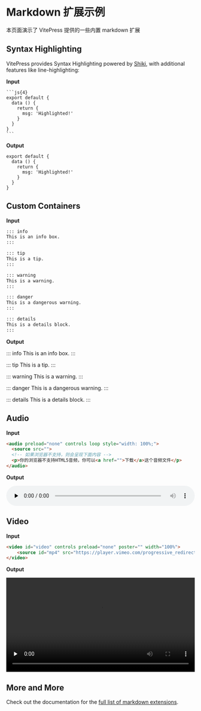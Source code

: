 # Markdown 扩展示例

本页面演示了 VitePress 提供的一些内置 markdown 扩展

## Syntax Highlighting

VitePress provides Syntax Highlighting powered by [Shiki](https://github.com/shikijs/shiki), with additional features like line-highlighting:

**Input**

````
```js{4}
export default {
  data () {
    return {
      msg: 'Highlighted!'
    }
  }
}
```
````

**Output**

```js{4}
export default {
  data () {
    return {
      msg: 'Highlighted!'
    }
  }
}
```

## Custom Containers

**Input**

```md
::: info
This is an info box.
:::

::: tip
This is a tip.
:::

::: warning
This is a warning.
:::

::: danger
This is a dangerous warning.
:::

::: details
This is a details block.
:::
```

**Output**

::: info
This is an info box.
:::

::: tip
This is a tip.
:::

::: warning
This is a warning.
:::

::: danger
This is a dangerous warning.
:::

::: details
This is a details block.
:::

## Audio

**Input**

```md
<audio preload="none" controls loop style="width: 100%;">
  <source src="">
  <!-- 如果浏览器不支持，则会呈现下面内容 -->
  <p>你的浏览器不支持HTML5音频，你可以<a href="">下载</a>这个音频文件</p>
</audio>
```

**Output**

<audio preload="none" controls loop style="width: 100%;">
  <source src="./browser/mp3/00开篇词-参透了浏览器的工作原理，你就能解决80%的前端难题.mp3" type="audio/mpeg">
  <!-- 如果浏览器不支持，则会呈现下面内容 -->
  <p>你的浏览器不支持HTML5音频，你可以<a href="./browser/mp3/00开篇词-参透了浏览器的工作原理，你就能解决80%的前端难题.mp3">下载</a>这个音频文件</p>
</audio>

## Video

**Input**

```md
<video id="video" controls preload="none" poster="" width="100%">
    <source id="mp4" src="https://player.vimeo.com/progressive_redirect/playback/841374954/rendition/360p/file.mp4?loc=external&oauth2_token_id=57447761&signature=0f1da42c87a5ecd1f15ec24cac5d938d62bc64b308608ad37d784b4eb75fe9cc" type="video/mp4">
</video>
```

**Output**

<video id="video" controls preload="none" poster="" width="100%">
    <source id="mp4" src="https://player.vimeo.com/progressive_redirect/playback/841374954/rendition/360p/file.mp4?loc=external&oauth2_token_id=57447761&signature=0f1da42c87a5ecd1f15ec24cac5d938d62bc64b308608ad37d784b4eb75fe9cc" type="video/mp4">
</video>

## More and More

Check out the documentation for the [full list of markdown extensions](https://vitepress.dev/guide/markdown).
